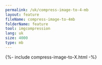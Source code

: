 ```yaml
---
permalink: /uk/compress-image-to-4-mb
layout: feature
fileName: compress-image-to-4mb
folderName: feature
tool: imgcompression
lang: uk
size: 4000
type: mb
---
```


{%- include compress-image-to-X.html -%}
